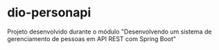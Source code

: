 # dio-personapi
Projeto desenvolvido durante o módulo "Desenvolvendo um sistema de gerenciamento de pessoas em API REST com Spring Boot"

